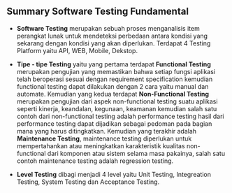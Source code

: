 ## Summary Software Testing Fundamental

- **Software Testing** merupakan sebuah proses menganalisis item perangkat lunak untuk mendeteksi perbedaan antara kondisi yang sekarang dengan kondisi yang akan diperlukan. Terdapat 4 Testing Platform yaitu API, WEB, Mobile, Dekstop. 

- **Tipe - tipe Testing** yaitu yang pertama terdapat **Functional Testing** merupakan pengujian yang memastikan bahwa setiap fungsi aplikasi telah beroperasi sesuai dengan requirement specification kemudian functional testing dapat dilakukan dengan 2 cara yaitu manual dan automate. Kemudian yang kedua terdapat **Non-Functional Testing** merupakan pengujian dari aspek non-functional testing suatu aplikasi seperti kinerja, keandalan, kegunaan, keamanan kemudian salah satu contoh dari non-functional testing adalah performance testing hasil dari performance testing dapat dijadikan sebagai pedoman pada bagian mana yang harus ditingkatkan. Kemudian yang terakhir adalah **Maintenance Testing**, maintenance testing diperlukan untuk mempertahankan atau meningkatkan karakteristik kualitas non-functional dari komponen atau sistem selama masa pakainya, salah satu contoh maintenance testing adalah regression testing. 

- **Level Testing** dibagi menjadi 4 level yaitu Unit Testing, Integreation Testing, System Testing dan Acceptance Testing. 

